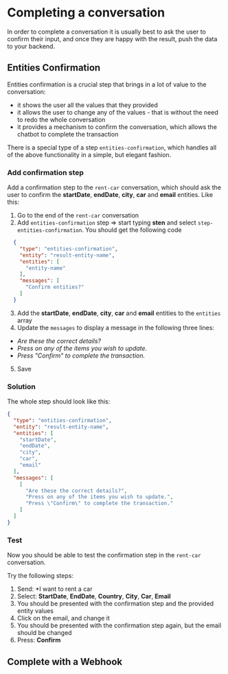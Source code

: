 
# Completing a conversation

In order to complete a conversation it is usually best to ask the user to confirm their input, and once they are happy with the result, push the data to your backend.

## Entities Confirmation

Entities confirmation is a crucial step that brings in a lot of value to the conversation:

* it shows the user all the values that they provided
* it allows the user to change any of the values - that is without the need to redo the whole conversation
* it provides a mechanism to confirm the conversation, which allows the chatbot to complete the transaction

There is a special type of a step `entities-confirmation`, which handles all of the above functionality in a simple, but elegant fashion.

### Add confirmation step

Add a confirmation step to the `rent-car` conversation, which should ask the user to confirm the **startDate**, **endDate**, **city**, **car** and **email** entities. Like this:

1. Go to the end of the `rent-car` conversation
2. Add `entities-confirmation` step => start typing **sten** and select `step-entities-confirmation`. You should get the following code

  ```json
    {
      "type": "entities-confirmation",
      "entity": "result-entity-name",
      "entities": [
        "entity-name"
      ],
      "messages": [
        "Confirm entities?"
      ]
    }
  ```

3. Add the **startDate**, **endDate**, **city**, **car** and **email** entities to the `entities` array
4. Update the `messages` to display a message in the following three lines:
  * *Are these the correct details?*
  * *Press on any of the items you wish to update.*
  * *Press \"Confirm\" to complete the transaction.*
5. Save

### Solution

The whole step should look like this:

```json
{
  "type": "entities-confirmation",
  "entity": "result-entity-name",
  "entities": [
    "startDate",
    "endDate",
    "city",
    "car",
    "email"
  ],
  "messages": [
    [
      "Are these the correct details?",
      "Press on any of the items you wish to update.",
      "Press \"Confirm\" to complete the transaction."
    ]
  ]
}
```

### Test

Now you should be able to test the confirmation step in the `rent-car` conversation.

Try the following steps:

1. Send: *I want to rent a car
2. Select: **StartDate**, **EndDate**, **Country**, **City**, **Car**, **Email**
3. You should be presented with the confirmation step and the provided entity values
4. Click on the email, and change it
5. You should be presented with the confirmation step again, but the email should be changed
6. Press: **Confirm** 

## Complete with a Webhook

<!--TODO:
Add the explanation of how to send the data with a webhook and add an exercise to send the result to Kinvey and show how to display the data
-->
